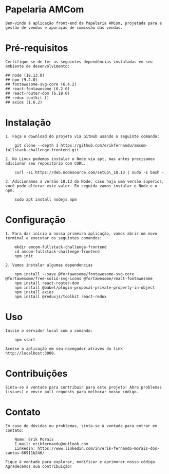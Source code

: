 
# Papelaria AMCom

    Bem-vindo à aplicação front-end da Papelaria AMCom, projetada para a gestão de vendas e apuração de comissão das vendas.

# Pré-requisitos

    Certifique-se de ter as seguintes dependências instaladas em seu ambiente de desenvolvimento:

    ## node (18.13.0)
    ## npm (9.2.0)
    ## fontawesome-svg-core (6.4.2)
    ## react-fontawesome (0.2.0)
    ## react-router-dom (6.19.0)
    ## redux toolkit ()
    ## axios (1.6.2)

# Instalação

    1. Faça o download do projeto via GitHub usando o seguinte comando:

        git clone --depth 1 https://github.com/erikfernandu/amcom-fullstack-challenge-frontend.git

    2. No Linux podemos instalar o Node via apt, mas antes precisamos adicionar seu repositório com CURL.
        
        curl -sL https://deb.nodesource.com/setup\_18.13 | sudo -E bash -

    3. Adicionamos a versão 18.13 do Node, caso haja uma versão superior, você pode alterar este valor. Em seguida vamos instalar o Node e o npm.

        sudo apt install nodejs npm

# Configuração

    1. Para dar início a nossa primeira aplicação, vamos abrir um novo terminal e executar os seguintes comandos:
    
        mkdir amcom-fullstack-challenge-frontend
        cd amcom-fullstack-challenge-frontend
        npm init

    2. Vamos instalar algumas dependencias

        npm install --save @fortawesome/fontawesome-svg-core @fortawesome/free-solid-svg-icons @fortawesome/react-fontawesome
        npm install react-router-dom
        npm install @babel/plugin-proposal-private-property-in-object
        npm install axios
        npm install @reduxjs/toolkit react-redux

# Uso

    Inicie o servidor local com o comando:

        npm start

    Acesse a aplicação em seu navegador através do link http://localhost:3000.

# Contribuições

    Sinta-se à vontade para contribuir para este projeto! Abra problemas (issues) e envie pull requests para melhorar nosso código.

# Contato

    Em caso de dúvidas ou problemas, sinta-se à vontade para entrar em contato:

        Nome: Erik Morais
        E-mail: erikfernandu@outlook.com
        Linkedin: https://www.linkedin.com/in/erik-fernando-morais-dos-santos-66911b246/

    Fique à vontade para explorar, modificar e aprimorar nosso código. Agradecemos sua contribuição!